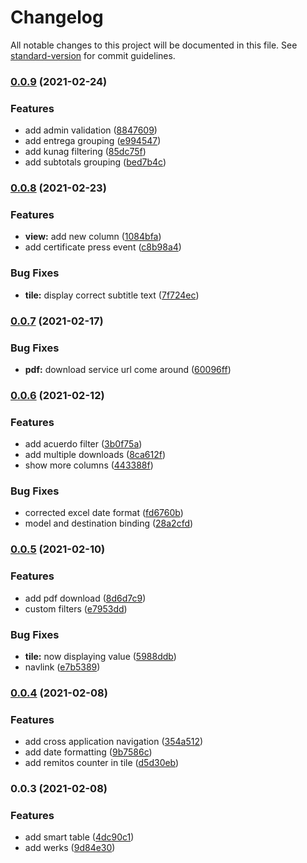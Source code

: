 # Changelog

All notable changes to this project will be documented in this file. See [standard-version](https://github.com/conventional-changelog/standard-version) for commit guidelines.

### [0.0.9](https://github.com/tomasanchez/z_remitos/compare/v0.0.8...v0.0.9) (2021-02-24)


### Features

* add admin validation ([8847609](https://github.com/tomasanchez/z_remitos/commit/8847609c2b1fb3624a73a2770e20f2cf0b48a8ad))
* add entrega grouping ([e994547](https://github.com/tomasanchez/z_remitos/commit/e994547f2ebc82847910aeb8b902f561bf6fcb2a))
* add kunag filtering ([85dc75f](https://github.com/tomasanchez/z_remitos/commit/85dc75fbf330641ce117a617d627880a6c5f19fd))
* add subtotals grouping ([bed7b4c](https://github.com/tomasanchez/z_remitos/commit/bed7b4c3b9b875bae26fd0e25a73ab357d6a2413))

### [0.0.8](https://github.com/tomasanchez/z_remitos/compare/v0.0.7...v0.0.8) (2021-02-23)


### Features

* **view:** add new column ([1084bfa](https://github.com/tomasanchez/z_remitos/commit/1084bfaffe0644c556f0031ef62e3a6c3ffa65bc))
* add certificate press event ([c8b98a4](https://github.com/tomasanchez/z_remitos/commit/c8b98a43a98cf067c912b33a981de33e7c75288d))


### Bug Fixes

* **tile:** display correct subtitle text ([7f724ec](https://github.com/tomasanchez/z_remitos/commit/7f724ec9be589fb81f49a3eaba22ac55ddcd0d8b))

### [0.0.7](https://github.com/tomasanchez/z_remitos/compare/v0.0.6...v0.0.7) (2021-02-17)


### Bug Fixes

* **pdf:** download service url come around ([60096ff](https://github.com/tomasanchez/z_remitos/commit/60096ff886f9bd432ec9d8c837d98632959ca691))

### [0.0.6](https://github.com/tomasanchez/z_remitos/compare/v0.0.5...v0.0.6) (2021-02-12)


### Features

* add acuerdo filter ([3b0f75a](https://github.com/tomasanchez/z_remitos/commit/3b0f75aa0da9768dc7b807fa34e621005a2e42ea))
* add multiple downloads ([8ca612f](https://github.com/tomasanchez/z_remitos/commit/8ca612f0562431b1755e680f3e32119dd338e101))
* show more columns ([443388f](https://github.com/tomasanchez/z_remitos/commit/443388f92dde66a0ac40d6ff6252d94ffd41ea26))


### Bug Fixes

* corrected excel date format ([fd6760b](https://github.com/tomasanchez/z_remitos/commit/fd6760b041b1589991fa0b18685c141aec9c0690))
* model and destination binding ([28a2cfd](https://github.com/tomasanchez/z_remitos/commit/28a2cfdd86e3d33992c27b9bc612f5f8bcad3a0c))

### [0.0.5](https://github.com/tomasanchez/z_remitos/compare/v0.0.4...v0.0.5) (2021-02-10)


### Features

* add pdf download ([8d6d7c9](https://github.com/tomasanchez/z_remitos/commit/8d6d7c9d6c0b666b2f2af8cdb77ebd5fa71c00cf))
* custom filters ([e7953dd](https://github.com/tomasanchez/z_remitos/commit/e7953ddb1bdaaeb642542c4a713ea57771ad507c))


### Bug Fixes

* **tile:** now displaying value ([5988ddb](https://github.com/tomasanchez/z_remitos/commit/5988ddb5307d93ad2830b6b692cc4666787e195e))
* navlink ([e7b5389](https://github.com/tomasanchez/z_remitos/commit/e7b5389becc3e6cd86585ddfd9bee3e017983d3a))

### [0.0.4](https://github.com/tomasanchez/z_remitos/compare/v0.0.3...v0.0.4) (2021-02-08)


### Features

* add cross application navigation ([354a512](https://github.com/tomasanchez/z_remitos/commit/354a512b5351e727fa9fd12720ac45d6c1a19dac))
* add date formatting ([9b7586c](https://github.com/tomasanchez/z_remitos/commit/9b7586c0aa71bfedbf06d44966dae8aa0b33d5c1))
* add remitos counter in tile ([d5d30eb](https://github.com/tomasanchez/z_remitos/commit/d5d30eb5980ede6f2306ed14e7079cd14922e74e))

### 0.0.3 (2021-02-08)


### Features

* add smart table ([4dc90c1](https://github.com/tomasanchez/z_remitos/commit/4dc90c1cca942fd172db8c4f0cfa650c281dea06))
* add werks ([9d84e30](https://github.com/tomasanchez/z_remitos/commit/9d84e30fd2f3c3c0033c71c78bcd283681c4c71b))
